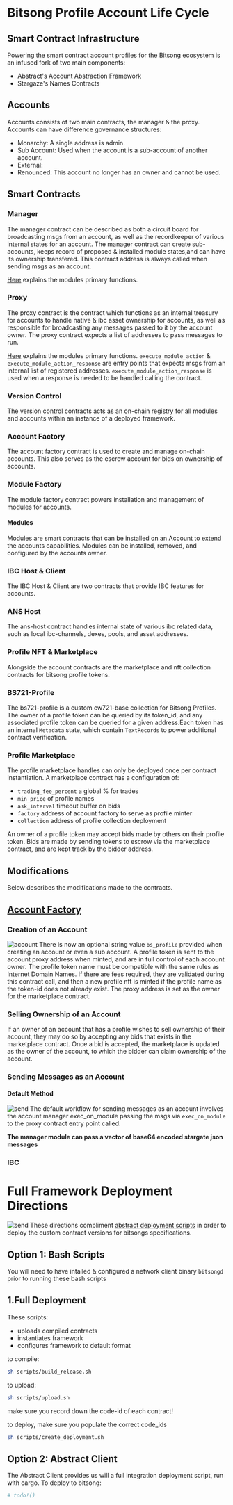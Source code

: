 # Bitsong Profile Account Life Cycle

## Smart Contract Infrastructure

Powering the smart contract account profiles for the Bitsong ecosystem is an infused fork of two main components:
- Abstract's Account Abstraction Framework
- Stargaze's Names Contracts

## Accounts
Accounts consists of two main contracts, the manager & the proxy. Accounts can have difference governance structures:

- Monarchy: A single address is admin.
- Sub Account: Used when the account is a sub-account of another account.
- External:
- Renounced: This account no longer has an owner and cannot be used.

## Smart Contracts

### Manager 
The manager contract can be described as both a circuit board for broadcasting msgs from an account, as well as the recordkeeper of various internal states for an account. The manager contract can create sub-accounts, keeps record of proposed & installed module states,and can have its ownership transfered. This contract address is always called when sending msgs as an account. 

[Here](https://docs.abstract.money/3_framework/3_architecture.html#manager-contract) explains the modules primary functions. 

### Proxy 
 The proxy contract is the contract which functions as an internal treasury for accounts to handle native & ibc asset ownership for accounts, as well as responsible for broadcasting any messages passed to it by the account owner. The proxy contract expects a list of addresses to pass messages to run.

 [Here](https://docs.abstract.money/3_framework/3_architecture.html#proxy-contract) explains the modules primary functions. `execute_module_action` & `execute_module_action_response` are entry points that expects msgs from an internal list of registered addresses. `execute_module_action_response` is used when a response is needed to be handled calling the contract. 


### Version Control 
The version control contracts acts as an on-chain registry for all modules and accounts within an instance of a deployed framework. 
### Account Factory 
The account factory contract is used to create and manage on-chain accounts. This also serves as the escrow account for bids on ownership of accounts.

### Module Factory
The module factory contract powers installation and management of modules for accounts.
#### Modules 
Modules are smart contracts that can be installed on an Account to extend the accounts capabilities. Modules can be installed, removed, and configured by the accounts owner.

### IBC Host & Client
The IBC Host & Client are two contracts that provide IBC features for accounts.

### ANS Host
The ans-host contract handles internal state of various ibc related data, such as local ibc-channels, dexes, pools, and asset addresses. 

### Profile NFT & Marketplace 
Alongside the account contracts are the marketplace and nft collection contracts for bitsong profile tokens.

### BS721-Profile
The bs721-profile is a custom cw721-base collection for Bitsong Profiles. The owner of a profile token can be queried by its token_id, and any associated profile token can be queried for a given address.Each token has an internal `Metadata` state, which contain `TextRecords` to power additional contract verification. 

### Profile Marketplace
The profile marketplace handles can only be deployed once per contract instantiation. A marketplace contract has a configuration of:
- `trading_fee_percent` a global % for trades
- `min_price` of profile names
- `ask_interval` timeout buffer on bids
- `factory` address of account factory to serve as profile minter 
- `collection` address of profile collection deployment

An owner of a profile token may accept bids made by others on their profile token. Bids are made by sending tokens to escrow via the marketplace contract, and are kept track by the bidder address. 

## Modifications
Below describes the modifications made to the contracts.

## [Account Factory](./contracts/native/account-factory)

### Creation of an Account
![account](./images/create-account.png)
There is now an optional string value `bs_profile` provided when creating an account or even a sub account. A profile token is sent to the account proxy address when minted, and are in full control of each account owner. The profile token name must be compatible with the same rules as Internet Domain Names. If there are fees required, they are validated during this contract call, and then a new profile nft is minted if the profile name as the token-id does not already exist. The proxy address is set as the owner for the marketplace contract.

### Selling Ownership of an Account 
If an owner of an account that has a profile wishes to sell ownership of their account, they may do so by accepting any bids that exists in the marketplace contract. Once a bid is accepted, the marketplace is updated as the owner of the account, to which the bidder can claim ownership of the account.


### Sending Messages as an Account

#### Default Method
![send](./images/send-msg-from-account-as-proxy.png)
The default workflow for sending messages as an account involves the account manager exec_on_module passing the msgs via `exec_on_module` to the proxy contract entry point called. 

**The manager module can pass a vector of base64 encoded stargate json messages**

### IBC


# Full Framework Deployment Directions
![send](./images/deployment.png)
These directions compliment [abstract deployment scripts](../interchain/scripts/README.md) in order to deploy the custom contract versions for bitsongs specifications. 

## Option 1: Bash Scripts
You will need to have intalled & configured a network client binary `bitsongd` prior to running these bash scripts

## 1.Full Deployment
These scripts:
-  uploads compiled contracts
-  instantiates framework 
-  configures framework to default format 

to compile:
```sh 
sh scripts/build_release.sh
```

to upload:
```sh
sh scripts/upload.sh
```
make sure you record down the code-id of each contract!

to deploy, make sure you populate the correct code_ids
```sh 
sh scripts/create_deployment.sh
```

## Option 2: Abstract Client
The Abstract Client provides us will a full integration deployment script, run with cargo. To deploy to bitsong:
```sh 
# todo!()
```